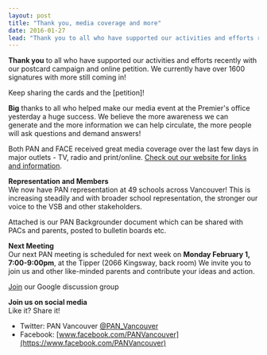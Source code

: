 ```yaml
---
layout: post
title: "Thank you, media coverage and more"
date: 2016-01-27
lead: "Thank you to all who have supported our activities and efforts recently with our postcard campaign and online petition."
---
```


**Thank you** to all who have supported our activities and efforts recently with our postcard campaign and online petition. We currently have over 1600 signatures with more still coming in! 

Keep sharing the cards and the [petition]!

**Big** thanks to all who helped make our media event at the Premier's office yesterday a huge success. We believe the more awareness we can generate and the more information we can help circulate, the more people will ask questions and demand answers!

Both PAN and FACE received great media coverage over the last few days in major outlets - TV, radio and print/online. [Check out our website for links and information](https://panvancouver.github.io/).

**Representation and Members**  
We now have PAN representation at 49 schools across Vancouver! This is increasing steadily and with broader school representation, the stronger our voice to the VSB and other stakeholders.

Attached is our PAN Backgrounder document which can be shared with PACs and parents, posted to bulletin boards etc. 
 
**Next Meeting**  
Our next PAN meeting is scheduled for next week on **Monday February 1, 7:00-9:00pm**, at the Tipper (2066 Kingsway, back room) We invite you to join us and other like-minded parents and contribute your ideas and action.

[Join](https://groups.google.com/d/forum/parent-advocacy-network-vancouver) our Google discussion group

**Join us on social media**  
Like it? Share it! 

* Twitter: PAN Vancouver [@PAN_Vancouver](http://www.twitter/PAN_Vancouver)  
* Facebook: [www.facebook.com/PANVancouver](https://www.facebook.com/PANVancouver)

